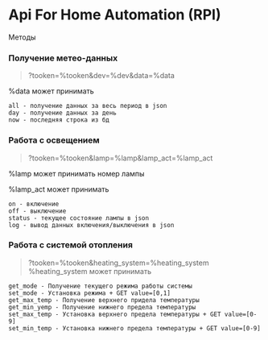 # Api For Home Automation (RPI)

Методы

### Получение метео-данных
> ?tooken=%tooken&dev=%dev&data=%data

%data может принимать

```
all - получение данных за весь период в json
day - получение данных за день
now - последняя строка из бд
 ```
### Работа с освещением 
> ?tooken=%tooken&lamp=%lamp&lamp_act=%lamp_act

%lamp может принимать номер лампы

%lamp_act может принимать 
```
on - включение
off - выключение
status - текущее состояние лампы в json
log - вывод данных включения/выключения в json
```

### Работа с системой отопления
> ?tooken=%tooken&heating_system=%heating_system
%heating_system может принимать
```
get_mode - Получение текущего режима работы системы
set_mode - Установка режима + GET value=[0,1]
get_max_temp - Получение верхнего придела температуры
get_min_yemp - Получение нижнего предела температуры
set_max_temp - Установка верхнего предела температуры + GET value=[0-9]
set_min_temp - Установка нижнего предела температуры + GET value=[0-9]
```
